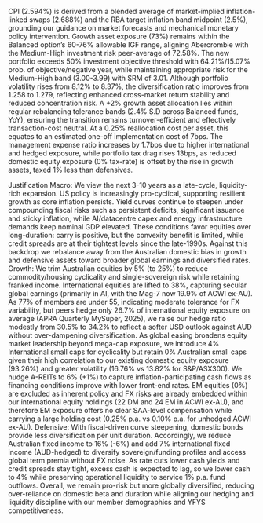 CPI (2.594%) is derived from a blended average of market-implied inflation-linked swaps (2.688%) and the RBA target inflation band midpoint (2.5%), grounding our guidance on market forecasts and mechanical monetary policy intervention. Growth asset exposure (73%) remains within the Balanced option’s 60-76% allowable IGF range, aligning Abercrombie with the Medium-High investment risk peer-average of 72.58%. The new portfolio exceeds 50% investment objective threshold with 64.21%/15.07% prob. of objective/negative year, while maintaining appropriate risk for the Medium-High band (3.00-3.99) with SRM of 3.01. Although portfolio volatility rises from 8.12% to 8.37%, the diversification ratio improves from 1.258 to 1.279, reflecting enhanced cross-market return stability and reduced concentration risk. A +2% growth asset allocation lies within regular rebalancing tolerance bands (2.4% S.D across Balanced funds, YoY), ensuring the transition remains turnover-efficient and effectively transaction-cost neutral. At a 0.25% reallocation cost per asset, this equates to an estimated one-off implementation cost of 7bps. The management expense ratio increases by 1.7bps due to higher international and hedged exposure, while portfolio tax drag rises 13bps, as reduced domestic equity exposure (0% tax-rate) is offset by the rise in growth assets, taxed 1% less than defensives. 

Justification Macro: We view the next 3-10 years as a late-cycle, liquidity-rich expansion. US policy is increasingly pro-cyclical, supporting resilient growth as core inflation persists. Yield curves continue to steepen under compounding fiscal risks such as persistent deficits, significant issuance and sticky inflation, while AI/datacentre capex and energy infrastructure demands keep nominal GDP elevated. These conditions favor equities over long-duration: carry is positive, but the convexity benefit is limited, while credit spreads are at their tightest levels since the late-1990s. Against this backdrop we rebalance away from the Australian domestic bias in growth and defensive assets toward broader global earnings and diversified rates. Growth: We trim Australian equities by 5% (to 25%) to reduce commodity/housing cyclicality and single-sovereign risk while retaining franked income. International equities are lifted to 38%, capturing secular global earnings (primarily in AI, with the Mag-7 now 19.9% of ACWI ex-AU). As 77% of members are under 55, indicating moderate tolerance for FX variability, but peers hedge only 26.7% of international equity exposure on average (APRA Quarterly MySuper, 2025), we raise our hedge ratio modestly from 30.5% to 34.2% to reflect a softer USD outlook against AUD without over-dampening diversification. As global easing broadens equity market leadership beyond mega-cap exposure, we introduce 4% International small caps for cyclicality but retain 0% Australian small caps given their high correlation to our existing domestic equity exposure (93.26%) and greater volatility (16.76% vs 13.82% for S&P/ASX300). We nudge A-REITs to 6% (+1%) to capture inflation-participating cash flows as financing conditions improve with lower front-end rates. EM equities (0%) are excluded as inherent policy and FX risks are already embedded within our international equity holdings (22 DM and 24 EM in ACWI ex-AU), and therefore EM exposure offers no clear SAA-level compensation while carrying a large holding cost (0.25% p.a. vs 0.10% p.a. for unhedged ACWI ex-AU). Defensive: With fiscal-driven curve steepening, domestic bonds provide less diversification per unit duration. Accordingly, we reduce Australian fixed income to 16% (-6%) and add 7% international fixed income (AUD-hedged) to diversify sovereign/funding profiles and access global term premia without FX noise. As rate cuts lower cash yields and credit spreads stay tight, excess cash is expected to lag, so we lower cash to 4% while preserving operational liquidity to service 1% p.a. fund outflows. Overall, we remain pro-risk but more globally diversified, reducing over-reliance on domestic beta and duration while aligning our hedging and liquidity discipline with our member demographics and YFYS competitiveness.
